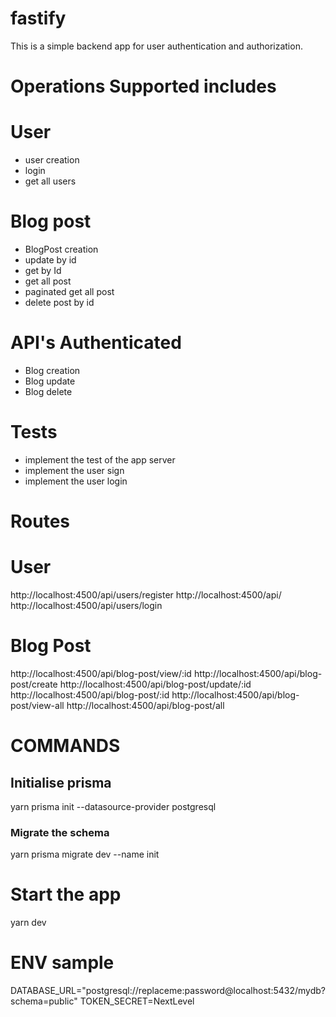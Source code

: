 # fastify
This is a simple backend app for user authentication and authorization.

# Operations Supported includes
# User
- user creation
- login
- get all users

# Blog post
- BlogPost creation
- update by id
- get by Id
- get all post
- paginated get all post
- delete post by id

# API's Authenticated
- Blog creation
- Blog update
- Blog delete

# Tests
- implement the test of the app server
- implement the user sign
- implement the user login

# Routes
# User
http://localhost:4500/api/users/register
http://localhost:4500/api/ 
http://localhost:4500/api/users/login

# Blog Post
http://localhost:4500/api/blog-post/view/:id
http://localhost:4500/api/blog-post/create
http://localhost:4500/api/blog-post/update/:id
http://localhost:4500/api/blog-post/:id
http://localhost:4500/api/blog-post/view-all
http://localhost:4500/api/blog-post/all

# COMMANDS
## Initialise prisma
yarn prisma init --datasource-provider postgresql
### Migrate the schema
yarn prisma migrate dev --name init

# Start the app
yarn dev

# ENV sample
DATABASE_URL="postgresql://replaceme:password@localhost:5432/mydb?schema=public"
TOKEN_SECRET=NextLevel
